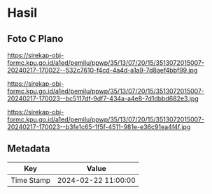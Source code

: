 # Hasil

## Foto C Plano

https://sirekap-obj-formc.kpu.go.id/a1ed/pemilu/ppwp/35/13/07/20/15/3513072015007-20240217-170022--532c7610-f4cd-4a4d-a1a9-7d8aef4bbf99.jpg

https://sirekap-obj-formc.kpu.go.id/a1ed/pemilu/ppwp/35/13/07/20/15/3513072015007-20240217-170023--bc5117df-9df7-434a-a4e8-7d1dbbd682e3.jpg

https://sirekap-obj-formc.kpu.go.id/a1ed/pemilu/ppwp/35/13/07/20/15/3513072015007-20240217-170023--b3fe1c65-1f5f-4511-981e-e36c91ea4f4f.jpg


## Metadata

| Key        | Value               |
| ---------- | ------------------- |
| Time Stamp | 2024-02-22 11:00:00 |



